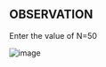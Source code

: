 ## OBSERVATION
Enter the value of N=50

![image](https://github.com/user-attachments/assets/007b27b6-3424-4f15-acad-55f585dce6d8)
